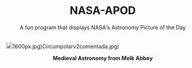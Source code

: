<div align="center">
  <h1>
    NASA-APOD
  </h1>
</div>
  
<div align="center">
  A fun program that displays NASA's Astronomy Picture of the Day
</div>

<br>

![](https://apod.nasa.gov/apod/image/2403/medieval_fragment50p.jpg)1600px.jpg)Circumpolarv2comentada.jpg)

<p align = "center">
  <b>Medieval Astronomy from Melk Abbey</b>
</p>
